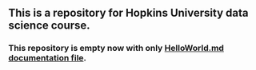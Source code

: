 ## This is a repository for Hopkins University data science course.

### This repository is empty now with only [HelloWorld.md documentation file](docs/HelloWorld.md).

